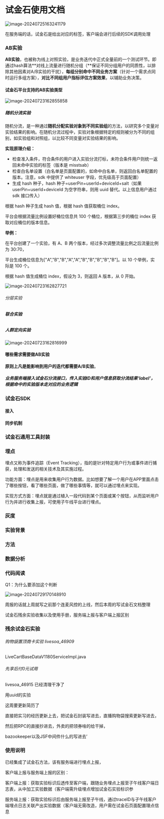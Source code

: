 # 试金石使用文档

![image-20240725163241179](C:\Users\jiangyinwen1\AppData\Roaming\Typora\typora-user-images\image-20240725163241179.png)



在服务端的话，试金石是给出对应的标签，客户端会进行后续的SDK调用处理



### AB实验

 **AB实验**，也被称为线上对照实验，是业务迭代中正式全量前的一个测试环节。即通过hash算法**对线上流量进行随机分组（**保证不同分组用户的同质性，以排除其他因素对A/B实验的干扰），**每组分别命中不同业务方案**（针对一个需求点同时运行多组方案），**对比不同组用户指标评估方案效果**，以辅助业务决策。

#### 试金石平台支持的AB实验类型

![image-20240723162855858](C:\Users\jiangyinwen1\AppData\Roaming\Typora\typora-user-images\image-20240723162855858.png)

##### 随机分流实验

随机分流，是一种通过**随机分配实验对象到不同实验组**的方法，以研究多个变量对实验结果的影响。在随机分流过程中，实验对象根据特定的规则被分为不同的组别，如实验组和对照组，以比较不同变量对实验结果的影响。

**实现原理介绍：**

- 检查准入条件，符合条件的用户进入实验分流打标，未符合条件用户则统一返回未命中实验的标签（版本是 misstsab）
- 检查白名单设置（白名单是页面配置的，如命中白名单，则返回白名单配置的版本。注意，sdk 中提供了 whiteuser 字段，优先级高于页面配置）
- 生成 hash 种子，hash 种子=userPin+userId+deviceId+salt（如果 userPin+userId+deviceId 为空字符串，则用 uuid 替代。以上信息用户通过 sdk 接口传入）

根据 hash 种子生成 hash 值，根据 hash 值获取桶位 index。

平台会根据流量比例设置好桶位信息共 100 个桶位，根据第三步的桶位 index 获取对应桶位的版本信息。

**举例：**

在平台创建了一个实验，有 A、B 两个版本，经过多次调整流量比例之后流量比例为 30:70，

平台生成桶位信息为["A","B","B","A","A","B","B","B","B","B"]。以 10 个举例，实际是 100 个。

根据 hash 值生成桶位 index，假设为 3，则返回 A 版本，从 0 开始。

![image-20240723162827721](C:\Users\jiangyinwen1\AppData\Roaming\Typora\typora-user-images\image-20240723162827721.png)

###### 分层实验

###### **联合实验**

##### 人群定向实验

![image-20240723162816999](C:\Users\jiangyinwen1\AppData\Roaming\Typora\typora-user-images\image-20240723162816999.png)

#### 哪些需求需要做AB实验

**原则上凡是能影响到用户的迭代都需要A/B实验**。



##### 业务服务端接入试金石分流接口，传入实验ID和用户信息获取分流结果‘label’，根据命中的实验版本走对应的业务逻辑



### 试金石SDK

#### 接入

#### 同步机制





### 试金石通用工具封装



### 埋点

埋点又称为事件追踪（Event Tracking），指的是针对特定用户行为或事件进行捕获，处理和发送的相关技术及其实施过程。

功能方面：埋点是用来收集用户行为数据。比如想要了解一个用户在APP里面点击了哪些按钮，看了哪些页面，做了哪些事情等，就可以通过埋点来实现。

实现方式方面：埋点就是通过植入一段代码到某个页面或某个按钮，从而监听用户行为并进行收集上报，可使用子午线平台进行埋点。



### 灰度





### 实验背景



### 方法





### 数据分析





### 代码阅读

Q1：为什么要添加这个判断

![image-20240729170148910](C:\Users\jiangyinwen1\AppData\Roaming\Typora\typora-user-images\image-20240729170148910.png)





周报的话就上周就写之前那个连麦风控的上线，然后本周的写试金石文档整理



试金石残余实验收集以及使用手册，服务端上报与客户端上报区别



### 残余试金石实验

###### 购物袋置顶商卡实验 livesoa_46909

LiveCartBaseDataV1180ServiceImpl.java



###### 先享后付0元试用

livesoa_46915  已经清理干净了





用uuid的实验



这周要更新简历了

直接把实习的经历更新上去，把试金石封装写进去，直播购物袋搜索更新写进去，



然后把RPC的直接抄进去，外卖的把领券啥的给干掉，

bazookeeper以及JSF中间件什么的写进去’



### 使用说明

已经集成了试金石方法，该有服务端进行埋点上报，

客户端上报与服务端上报的区别：

客户端上报：获取实验标识后透传至客户端，跟随业务埋点上报至子午线客户端日志表，从中加工实验数据（客户端需升级埋点增加试金石实验标识参

服务端上报：获取实验标识后由服务端上报至子午线，通过traceID与子午线客户端埋点日志关联产出实验数据（客户端无需改造，用户需在试金石页面配置理点信息